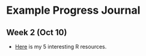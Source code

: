 # Example Progress Journal

## Week 2 (Oct 10)

+ [Here](files/example_homework_1.html) is my 5 interesting R resources. 
